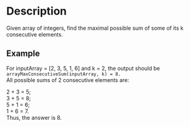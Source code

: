 # Description

Given array of integers, find the maximal possible sum of some of its k consecutive elements.  

## Example

For inputArray = [2, 3, 5, 1, 6] and k = 2, the output should be  
`arrayMaxConsecutiveSum(inputArray, k) = 8.`  
All possible sums of 2 consecutive elements are:  

2 + 3 = 5;  
3 + 5 = 8;  
5 + 1 = 6;  
1 + 6 = 7.  
Thus, the answer is 8.  

